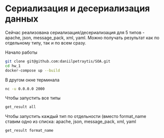 # Сериализация и десериализация данных

Сейчас реализована сериализация/десериализация для 5 типов - apache, json, message_pack, xml, yaml. Можно получать результат как по отдельному типу, так и по всем сразу.

Начало работы
```bash
git clone git@github.com:daniilpetraytis/SOA.git
cd hw_1
docker-compose up --build
```

В другом окне терминала
```bash
nc -u 0.0.0.0 2000
```

Чтобы запустить все типы
```bash
get_result all 
```
Чтобы запустить каждый тип по отдельности (вместо format_name ставим одно из списка: apache, json, message_pack, xml, yaml
```bash
get_result format_name 
```
